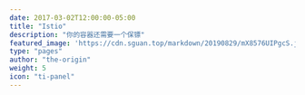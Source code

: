 ```yaml
---
date: 2017-03-02T12:00:00-05:00
title: "Istio"
description: "你的容器还需要一个保镖"
featured_image: 'https://cdn.sguan.top/markdown/20190829/mX8576UIPgcS.jpg?imageslim'
type: "pages"
author: "the-origin"
weight: 5
icon: "ti-panel"
---
```

